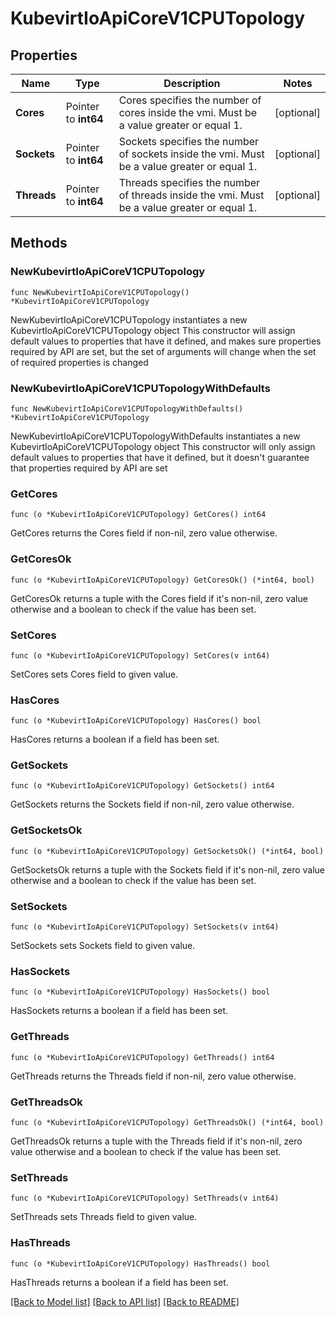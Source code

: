 # KubevirtIoApiCoreV1CPUTopology

## Properties

Name | Type | Description | Notes
------------ | ------------- | ------------- | -------------
**Cores** | Pointer to **int64** | Cores specifies the number of cores inside the vmi. Must be a value greater or equal 1. | [optional] 
**Sockets** | Pointer to **int64** | Sockets specifies the number of sockets inside the vmi. Must be a value greater or equal 1. | [optional] 
**Threads** | Pointer to **int64** | Threads specifies the number of threads inside the vmi. Must be a value greater or equal 1. | [optional] 

## Methods

### NewKubevirtIoApiCoreV1CPUTopology

`func NewKubevirtIoApiCoreV1CPUTopology() *KubevirtIoApiCoreV1CPUTopology`

NewKubevirtIoApiCoreV1CPUTopology instantiates a new KubevirtIoApiCoreV1CPUTopology object
This constructor will assign default values to properties that have it defined,
and makes sure properties required by API are set, but the set of arguments
will change when the set of required properties is changed

### NewKubevirtIoApiCoreV1CPUTopologyWithDefaults

`func NewKubevirtIoApiCoreV1CPUTopologyWithDefaults() *KubevirtIoApiCoreV1CPUTopology`

NewKubevirtIoApiCoreV1CPUTopologyWithDefaults instantiates a new KubevirtIoApiCoreV1CPUTopology object
This constructor will only assign default values to properties that have it defined,
but it doesn't guarantee that properties required by API are set

### GetCores

`func (o *KubevirtIoApiCoreV1CPUTopology) GetCores() int64`

GetCores returns the Cores field if non-nil, zero value otherwise.

### GetCoresOk

`func (o *KubevirtIoApiCoreV1CPUTopology) GetCoresOk() (*int64, bool)`

GetCoresOk returns a tuple with the Cores field if it's non-nil, zero value otherwise
and a boolean to check if the value has been set.

### SetCores

`func (o *KubevirtIoApiCoreV1CPUTopology) SetCores(v int64)`

SetCores sets Cores field to given value.

### HasCores

`func (o *KubevirtIoApiCoreV1CPUTopology) HasCores() bool`

HasCores returns a boolean if a field has been set.

### GetSockets

`func (o *KubevirtIoApiCoreV1CPUTopology) GetSockets() int64`

GetSockets returns the Sockets field if non-nil, zero value otherwise.

### GetSocketsOk

`func (o *KubevirtIoApiCoreV1CPUTopology) GetSocketsOk() (*int64, bool)`

GetSocketsOk returns a tuple with the Sockets field if it's non-nil, zero value otherwise
and a boolean to check if the value has been set.

### SetSockets

`func (o *KubevirtIoApiCoreV1CPUTopology) SetSockets(v int64)`

SetSockets sets Sockets field to given value.

### HasSockets

`func (o *KubevirtIoApiCoreV1CPUTopology) HasSockets() bool`

HasSockets returns a boolean if a field has been set.

### GetThreads

`func (o *KubevirtIoApiCoreV1CPUTopology) GetThreads() int64`

GetThreads returns the Threads field if non-nil, zero value otherwise.

### GetThreadsOk

`func (o *KubevirtIoApiCoreV1CPUTopology) GetThreadsOk() (*int64, bool)`

GetThreadsOk returns a tuple with the Threads field if it's non-nil, zero value otherwise
and a boolean to check if the value has been set.

### SetThreads

`func (o *KubevirtIoApiCoreV1CPUTopology) SetThreads(v int64)`

SetThreads sets Threads field to given value.

### HasThreads

`func (o *KubevirtIoApiCoreV1CPUTopology) HasThreads() bool`

HasThreads returns a boolean if a field has been set.


[[Back to Model list]](../README.md#documentation-for-models) [[Back to API list]](../README.md#documentation-for-api-endpoints) [[Back to README]](../README.md)


